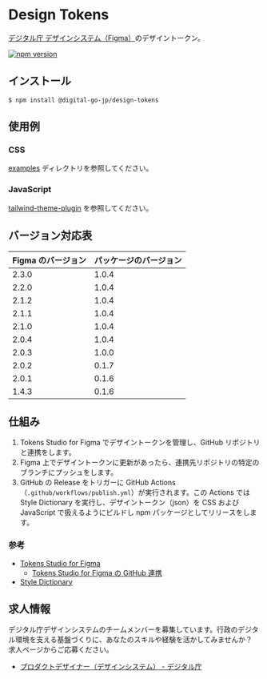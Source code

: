 # Design Tokens

[デジタル庁 デザインシステム（Figma）](https://www.figma.com/community/file/1255349027535859598)のデザイントークン。

[![npm version](https://badge.fury.io/js/@digital-go-jp%2Fdesign-tokens.svg)](https://badge.fury.io/js/@digital-go-jp%2Fdesign-tokens)

## インストール

```
$ npm install @digital-go-jp/design-tokens
```

## 使用例

### CSS

[examples](./examples/) ディレクトリを参照してください。

### JavaScript

[tailwind-theme-plugin](https://github.com/digital-go-jp/tailwind-theme-plugin) を参照してください。

## バージョン対応表

| Figma のバージョン | パッケージのバージョン |
| ------------------ | ---------------------- |
| 2.3.0              | 1.0.4                  |
| 2.2.0              | 1.0.4                  |
| 2.1.2              | 1.0.4                  |
| 2.1.1              | 1.0.4                  |
| 2.1.0              | 1.0.4                  |
| 2.0.4              | 1.0.4                  |
| 2.0.3              | 1.0.0                  |
| 2.0.2              | 0.1.7                  |
| 2.0.1              | 0.1.6                  |
| 1.4.3              | 0.1.6                  |

## 仕組み

1. Tokens Studio for Figma でデザイントークンを管理し、GitHub リポジトリと連携をします。
2. Figma 上でデザイントークンに更新があったら、連携先リポジトリの特定のブランチにプッシュをします。
3. GitHub の Release をトリガーに GitHub Actions（`.github/workflows/publish.yml`）が実行されます。この Actions では Style Dictionary を実行し、デザイントークン（json）を CSS および JavaScript で扱えるようにビルドし npm パッケージとしてリリースをします。

### 参考

- [Tokens Studio for Figma](https://www.figma.com/community/plugin/843461159747178978/tokens-studio-for-figma)
  - [Tokens Studio for Figma の GitHub 連携](https://docs.tokens.studio/token-storage-and-sync/sync-provider-github)
- [Style Dictionary](https://amzn.github.io/style-dictionary/#/)

## 求人情報

デジタル庁デザインシステムのチームメンバーを募集しています。行政のデジタル環境を支える基盤づくりに、あなたのスキルや経験を活かしてみませんか？　求人ページからご応募ください。

- [プロダクトデザイナー（デザインシステム） - デジタル庁](https://herp.careers/v1/digitalsaiyo/IjQ4ovK9BFPl)
